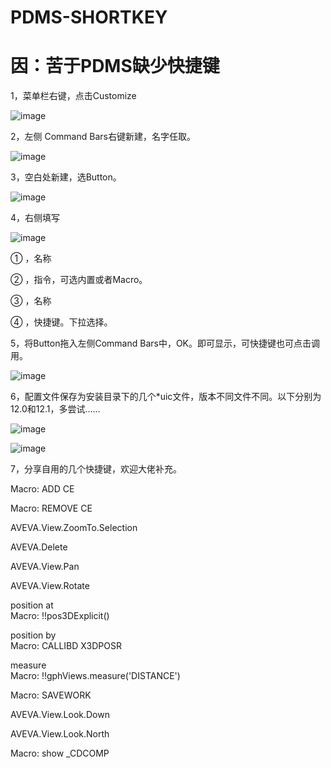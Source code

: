# PDMS-SHORTKEY
# 因：苦于PDMS缺少快捷键

1，菜单栏右键，点击Customize

![image](https://user-images.githubusercontent.com/128772725/227421282-0f0bdc74-6cc2-4b57-8d3b-8c0ba9942ed4.png)

2，左侧 Command Bars右键新建，名字任取。

![image](https://user-images.githubusercontent.com/128772725/227421338-594eba6b-a882-4999-8cbd-d99fdd7488b1.png)

3，空白处新建，选Button。

![image](https://user-images.githubusercontent.com/128772725/227421378-3dd03e0e-7ebb-45f7-b014-fb8f1e322c48.png)

4，右侧填写

![image](https://user-images.githubusercontent.com/128772725/227421406-729d1427-20fb-47d2-9c61-e95e6f9563f3.png)

①	，名称

②	，指令，可选内置或者Macro。

③	，名称

④	，快捷键。下拉选择。

5，将Button拖入左侧Command Bars中，OK。即可显示，可快捷键也可点击调用。

![image](https://user-images.githubusercontent.com/128772725/227421519-f047206e-8d06-456c-965c-c1c683307db5.png)

6，配置文件保存为安装目录下的几个*uic文件，版本不同文件不同。以下分别为12.0和12.1，多尝试……

![image](https://user-images.githubusercontent.com/128772725/227421557-65066e0f-e549-4a32-88e5-c210db34dd2a.png)

![image](https://user-images.githubusercontent.com/128772725/227421576-1052a3a7-e11a-431e-9fc1-b3b353587688.png)

7，分享自用的几个快捷键，欢迎大佬补充。

Macro: ADD CE

Macro: REMOVE CE

AVEVA.View.ZoomTo.Selection

AVEVA.Delete

AVEVA.View.Pan

AVEVA.View.Rotate

position at  
Macro: !!pos3DExplicit()

position by  
Macro:  CALLIBD X3DPOSR

measure  
Macro:  !!gphViews.measure('DISTANCE')

Macro:  SAVEWORK

AVEVA.View.Look.Down

AVEVA.View.Look.North

Macro: show _CDCOMP

